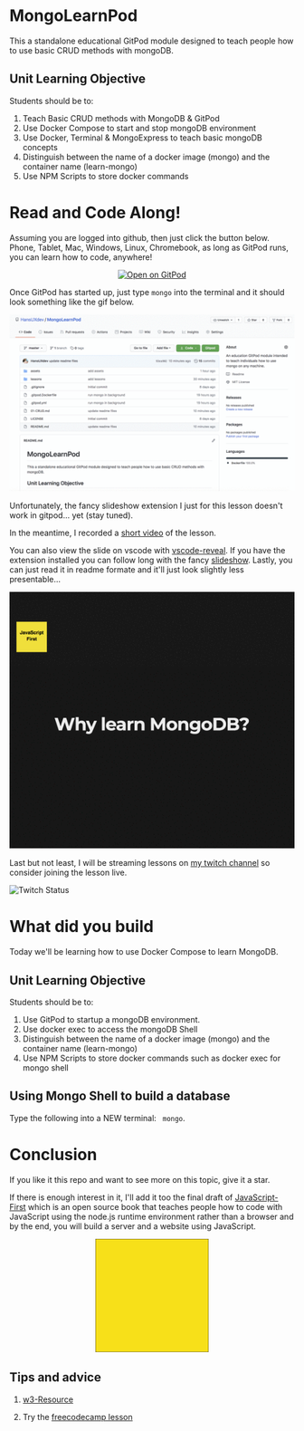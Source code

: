 # MongoLearnPod
This a standalone educational GitPod module designed to teach people how to use basic CRUD methods with mongoDB.

## Unit Learning Objective
Students should be to:
1. Teach Basic CRUD methods with MongoDB & GitPod
2. Use Docker Compose to start and stop mongoDB environment
3. Use Docker, Terminal & MongoExpress to teach basic mongoDB concepts
4. Distinguish between the name of a docker image (mongo) and the container name (learn-mongo)
5. Use NPM Scripts to store docker commands
   

# Read and Code Along!
Assuming you are logged into github, then just click the button below. Phone, Tablet, Mac, Windows, Linux, Chromebook, as long as GitPod runs, you can learn how to code, anywhere!

<p align="center">  
   <a href="https://gitpod.io/#https://github.com/HansUXdev/MongoLearnPod"><img src="http://gitpod.io/button/open-in-gitpod.svg" alt="Open on GitPod" height="50px"/></a>  
</p>

Once GitPod has started up, just type `mongo` into the terminal and it should look something like the gif below. 

[![GIF of Slideshow](lessons/start.gif)]()

Unfortunately, the fancy slideshow extension I just for this lesson doesn't work in gitpod... yet (stay tuned).

In the meantime, I recorded a [short video](https://recordit.co/ns0fuHZheI) of the lesson. 

You can also view the slide on vscode with [vscode-reveal](https://marketplace.visualstudio.com/items?itemName=evilz.vscode-reveal). If you have the extension installed you can follow long with the fancy [slideshow](./01-CRUD.md). Lastly, you can just read it in readme formate and it'll just look slightly less presentable...


[![GIF of Slideshow](lessons/lesson1.gif)]()

Last but not least, I will be streaming lessons on [my twitch channel](https://www.twitch.tv/hansoncoding/about) so consider joining the lesson live.

![Twitch Status](https://img.shields.io/twitch/status/hansoncoding?style=for-the-badge)




# What did you build
Today we'll be learning how to use Docker Compose to learn MongoDB.

## Unit Learning Objective
Students should be to:
1. Use GitPod to startup a mongoDB environment.
2. Use docker exec to access the mongoDB Shell 
3. Distinguish between the name of a docker image (mongo) and the container name (learn-mongo)
4. Use NPM Scripts to store docker commands such as docker exec for mongo shell


## Using Mongo Shell to build a database
Type the following into a NEW terminal: ` mongo`. 
  

 
# Conclusion
If you like it this repo and want to see more on this topic, give it a star. 

If there is enough interest in it, I'll add it too the final draft of  [JavaScript-First](https://github.com/HansUXdev/JavaScript-First) which is an open source book that teaches people how to code with JavaScript using the node.js runtime environment rather than a browser and by the end, you will build a server and a website using JavaScript.

<p align="center">
   <a href="https://github.com/HansUXdev/JavaScript-First">
      <img src="https://raw.githubusercontent.com/HansUXdev/JavaScript-First/2acf5840c15af96602aceb66303ea69c5b75e344/logo.svg" style="max-width:50%;" height="200px" alt="JavaScript Logo"/>
   </a>
</p>


<!-- ## Key learnings -->

## Tips and advice

   
1. [w3-Resource](https://www.w3resource.com/mongodb/databases-documents-collections.php#:~:text=A%20collection%20is%20analogous%20to,are%20not%20same%20in%20structure.&text=In%20a%20relational%20database%20like,formula%20defining%20structure%20of%20data)
   
2. Try the [freecodecamp lesson](https://www.freecodecamp.org/news/learn-mongodb-a4ce205e7739/)



<!-- ## Final thoughts and next steps
   
1. Try this out with the local docker version. -->


